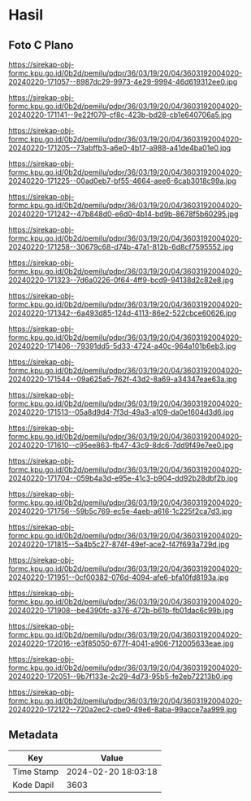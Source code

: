 # Hasil

## Foto C Plano

https://sirekap-obj-formc.kpu.go.id/0b2d/pemilu/pdpr/36/03/19/20/04/3603192004020-20240220-171057--8987dc29-9973-4e29-9994-46d619312ee0.jpg

https://sirekap-obj-formc.kpu.go.id/0b2d/pemilu/pdpr/36/03/19/20/04/3603192004020-20240220-171141--9e22f079-cf8c-423b-bd28-cb1e640706a5.jpg

https://sirekap-obj-formc.kpu.go.id/0b2d/pemilu/pdpr/36/03/19/20/04/3603192004020-20240220-171205--73abffb3-a6e0-4b17-a988-a41de4ba01e0.jpg

https://sirekap-obj-formc.kpu.go.id/0b2d/pemilu/pdpr/36/03/19/20/04/3603192004020-20240220-171225--00ad0eb7-bf55-4664-aee6-6cab3018c99a.jpg

https://sirekap-obj-formc.kpu.go.id/0b2d/pemilu/pdpr/36/03/19/20/04/3603192004020-20240220-171242--47b848d0-e6d0-4b14-bd9b-8678f5b60295.jpg

https://sirekap-obj-formc.kpu.go.id/0b2d/pemilu/pdpr/36/03/19/20/04/3603192004020-20240220-171258--30679c68-d74b-47a1-812b-6d8cf7595552.jpg

https://sirekap-obj-formc.kpu.go.id/0b2d/pemilu/pdpr/36/03/19/20/04/3603192004020-20240220-171323--7d6a0226-0f64-4ff9-bcd9-94138d2c82e8.jpg

https://sirekap-obj-formc.kpu.go.id/0b2d/pemilu/pdpr/36/03/19/20/04/3603192004020-20240220-171342--6a493d85-124d-4113-86e2-522cbce60626.jpg

https://sirekap-obj-formc.kpu.go.id/0b2d/pemilu/pdpr/36/03/19/20/04/3603192004020-20240220-171406--79391dd5-5d33-4724-a40c-964a101b6eb3.jpg

https://sirekap-obj-formc.kpu.go.id/0b2d/pemilu/pdpr/36/03/19/20/04/3603192004020-20240220-171544--09a625a5-762f-43d2-8a69-a34347eae63a.jpg

https://sirekap-obj-formc.kpu.go.id/0b2d/pemilu/pdpr/36/03/19/20/04/3603192004020-20240220-171513--05a8d9d4-7f3d-49a3-a109-da0e1604d3d6.jpg

https://sirekap-obj-formc.kpu.go.id/0b2d/pemilu/pdpr/36/03/19/20/04/3603192004020-20240220-171610--c95ee863-fb47-43c9-8dc6-7dd9f49e7ee0.jpg

https://sirekap-obj-formc.kpu.go.id/0b2d/pemilu/pdpr/36/03/19/20/04/3603192004020-20240220-171704--059b4a3d-e95e-41c3-b904-dd92b28dbf2b.jpg

https://sirekap-obj-formc.kpu.go.id/0b2d/pemilu/pdpr/36/03/19/20/04/3603192004020-20240220-171756--59b5c769-ec5e-4aeb-a616-1c225f2ca7d3.jpg

https://sirekap-obj-formc.kpu.go.id/0b2d/pemilu/pdpr/36/03/19/20/04/3603192004020-20240220-171815--5a4b5c27-874f-49ef-ace2-f47f693a729d.jpg

https://sirekap-obj-formc.kpu.go.id/0b2d/pemilu/pdpr/36/03/19/20/04/3603192004020-20240220-171951--0cf00382-076d-4094-afe6-bfa10fd8193a.jpg

https://sirekap-obj-formc.kpu.go.id/0b2d/pemilu/pdpr/36/03/19/20/04/3603192004020-20240220-171908--be4390fc-a376-472b-b61b-fb01dac6c99b.jpg

https://sirekap-obj-formc.kpu.go.id/0b2d/pemilu/pdpr/36/03/19/20/04/3603192004020-20240220-172016--e3f85050-677f-4041-a906-712005633eae.jpg

https://sirekap-obj-formc.kpu.go.id/0b2d/pemilu/pdpr/36/03/19/20/04/3603192004020-20240220-172051--9b7f133e-2c29-4d73-95b5-fe2eb72213b0.jpg

https://sirekap-obj-formc.kpu.go.id/0b2d/pemilu/pdpr/36/03/19/20/04/3603192004020-20240220-172122--720a2ec2-cbe0-49e6-8aba-99acce7aa999.jpg


## Metadata

| Key        | Value               |
| ---------- | ------------------- |
| Time Stamp | 2024-02-20 18:03:18 |
| Kode Dapil | 3603                |



